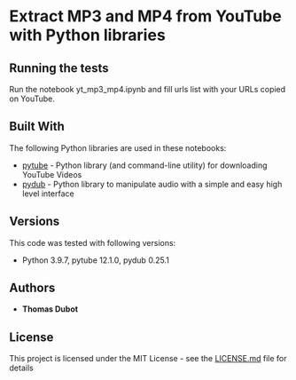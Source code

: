 # Extract MP3 and MP4 from YouTube with Python libraries 


## Running the tests

Run the notebook yt_mp3_mp4.ipynb and fill urls list with your URLs copied on YouTube.

## Built With

The following Python libraries are used in these notebooks:
* [pytube](https://pytube.io/en/latest/) - Python library (and command-line utility) for downloading YouTube Videos
* [pydub](https://github.com/jiaaro/pydub) - Python library to manipulate audio with a simple and easy high level interface


## Versions

This code was tested with following versions:
* Python 3.9.7, pytube 12.1.0, pydub 0.25.1


## Authors

* **Thomas Dubot** 

## License

This project is licensed under the MIT License - see the [LICENSE.md](LICENSE.md) file for details








